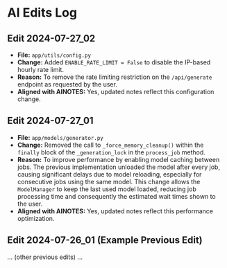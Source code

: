 # AI Edits Log

## Edit 2024-07-27_02

- **File:** `app/utils/config.py`
- **Change:** Added `ENABLE_RATE_LIMIT = False` to disable the IP-based hourly rate limit.
- **Reason:** To remove the rate limiting restriction on the `/api/generate` endpoint as requested by the user.
- **Aligned with AINOTES:** Yes, updated notes reflect this configuration change.

## Edit 2024-07-27_01

- **File:** `app/models/generator.py`
- **Change:** Removed the call to `_force_memory_cleanup()` within the `finally` block of the `_generation_lock` in the `process_job` method.
- **Reason:** To improve performance by enabling model caching between jobs. The previous implementation unloaded the model after every job, causing significant delays due to model reloading, especially for consecutive jobs using the same model. This change allows the `ModelManager` to keep the last used model loaded, reducing job processing time and consequently the estimated wait times shown to the user.
- **Aligned with AINOTES:** Yes, updated notes reflect this performance optimization.

## Edit 2024-07-26_01 (Example Previous Edit)
... (other previous edits) ...